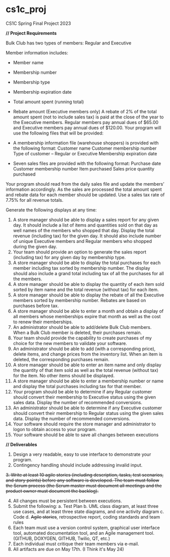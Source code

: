 # cs1c_proj
CS1C Spring Final Project 2023

**// Project Requirements**

Bulk Club has two types of members: Regular and Executive

Member information includes:
- Member name
- Membership number
- Membership type
- Membership expiration date
- Total amount spent (running total)
- Rebate amount (Executive members only)
A rebate of 2% of the total amount spent (not to include sales tax) is paid at the close of the year to the Executive members. Regular members pay annual dues of $65.00 and Executive members pay annual dues of $120.00. Your program will use the following files that will be provided:
- A membership information file (warehouse shoppers) is provided with the following format:
Customer name
Customer membership number
Type of customer – Regular or Executive 
Membership expiration date

- Seven sales files are provided with the following format:
Purchase date
Customer membership number
Item purchased
Sales price quantity purchased

Your program should read from the daily sales file and update the members’ information accordingly. 
As the sales are processed the total amount spent and rebate data for each member should be updated. 
Use a sales tax rate of 7.75% for all revenue totals.

Generate the following displays at any time:
1. A store manager should be able to display a sales report for any given day. It should include a list of items and quantities sold on that day as well names of the members who shopped that day. Display the total revenue (including tax) for the given day. It should also include number of unique Executive members and Regular members who shopped during the given day.
2. Your team should provide an option to generate the sales report (including tax) for any given day by membership type.
3. A store manager should be able to display the total purchases for each member including tax sorted by membership number. The display should also include a grand total including tax of all the purchases for all the members.
4. A store manager should be able to display the quantity of each item sold sorted by item name and the total revenue (without tax) for each item.
5. A store manager should be able to display the rebate of all the Executive members sorted by membership number. Rebates are based on purchases before tax.
6. A store manager should be able to enter a month and obtain a display of all members whose memberships expire that month as well as the cost to renew their memberships.
7. An administrator should be able to add/delete Bulk Club members. When a Bulk Club member is deleted, their purchases remain.
8. Your team should provide the capability to create purchases of my choice for the new members to validate your software.
9. An administrator should be able to add (with a corresponding price), delete items, and change prices from the inventory list. When an item is deleted, the corresponding purchases remain.
10. A store manager should be able to enter an item name and only display the quantity of that item sold as well as the total revenue (without tax) for the item. No other items should be displayed.
11. A store manager should be able to enter a membership number or name and display the total purchases including tax for that member.
12. Your program should be able to determine if any Regular customer should convert their membership to Executive status using the given sales data. Display the number of recommended conversions.
13. An administrator should be able to determine if any Executive customer should convert their membership to Regular status using the given sales data. Display the number of recommended conversions.
14. Your software should require the store manager and administrator to logon to obtain access to your program.
15. Your software should be able to save all changes between executions

**// Deliverables**
1. Design a very readable, easy to use interface to demonstrate your program.
2. Contingency handling should include addressing invalid input.
 
~~3. Write at least 10 agile stories (including description, tasks, test scenarios, and story points) before any software is developed. The team must follow the Scrum process (the Scrum master must document all meetings and the product owner must document the backlog).~~ 

4. All changes must be persistent between executions.
5. Submit the following:
      a. Test Plan
      b. UML class diagram, at least three use cases, and at least three
      state diagrams, and one activity diagram
      c. Code
      d. ~~Agile stories~~, retrospective report, coding standards and team
      rules
6. Each team must use a version control system, graphical user
interface tool, automated documentation tool, and an Agile
management tool. (GITHUB, DOXYGEN, GITHUB, Twilio, QT, etc.)
7. Each individual must critique their team members via e-mail.
8. All artifacts are due on May 17th. (I Think it's May 24)
